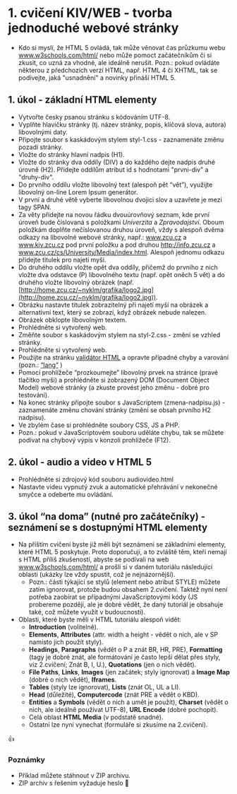 # 1. cvičení KIV/WEB - tvorba jednoduché webové stránky

* Kdo si myslí, že HTML 5 ovládá, tak může věnovat čas průzkumu webu www.w3schools.com/html/ nebo může pomoct začátečníkům či si zkusit, co uzná za vhodné, ale ideálně nerušit.
Pozn.: pokud ovládáte některou z předchozích verzí HTML, např. HTML 4 či XHTML, tak se podívejte, jaká "usnadnění" a novinky přináší HTML 5. 

## 1. úkol - základní HTML elementy

* Vytvořte česky psanou stránku s kódováním UTF-8. 
* Vyplňte hlavičku stránky (tj. název stránky, popis, klíčová slova, autora) libovolnými daty.
* Připojte soubor s kaskádovým stylem styl-1.css - zaznamenáte změnu pozadí stránky.
* Vložte do stránky hlavní nadpis (H1).
* Vložte do stránky dva oddíly (DIV) a do každého dejte nadpis druhé úrovně (H2). Přidejte oddílům atribut id s hodnotami "prvni-div" a "druhy-div".
* Do prvního oddílu vložte libovolný text (alespoň pět “vět”), využijte libovolný on-line Lorem Ipsum generátor.
* V první a druhé větě vyberte libovolnou dvojici slov a uzavřete je mezi tagy SPAN.
* Za věty přidejte na novou řádku dvouúrovňový seznam, kde první úroveň bude číslovaná s položkami *Univerzita* a *Zpravodajství*. Oboum položkám doplňte nečíslovanou druhou úroveň, vždy s alespoň dvěma odkazy na libovolné webové stránky, např.: www.zcu.cz a www.kiv.zcu.cz pod první položku a pod druhou http://info.zcu.cz a www.zcu.cz/cs/University/Media/index.html. Alespoň jednomu odkazu přidejte titulek pro najetí myši.
* Do druhého oddílu vložte opět dva oddíly, přičemž do prvního z nich vložte dva odstavce (P) libovolného textu (např. opět oněch 5 vět) a do druhého vložte libovolný obrázek (např. [http://home.zcu.cz/~nyklm/grafika/logo2.jpg](http://home.zcu.cz/~nyklm/grafika/logo2.jpg)).
* Obrázku nastavte titulek zobrazitelný při najetí myší na obrázek a alternativní text, který se zobrazí, když obrázek nebude nalezen.
* Obrázek obklopte libovolným textem.
* Prohlédněte si vytvořený web.
* Změňte soubor s kaskádovým stylem na styl-2.css - změní se vzhled stránky.
* Prohlédněte si vytvořený web.
* Použijte na stránku [validátor HTML](https://validator.w3.org/) a opravte případné chyby a varování (pozn.: [“lang”](http://www.iana.org/assignments/language-subtag-registry/language-subtag-registry) )
* Pomocí prohlížeče “prozkoumejte” libovolný prvek na stránce (pravé tlačítko myši) a prohlédněte si zobrazený DOM (Document Object Model) webové stránky (a zkuste provést jeho změnu - dobré pro testování).
* Na konec stránky připojte soubor s JavaScriptem (zmena-nadpisu.js) - zaznamenáte změnu chování stránky (změní se obsah prvního H2 nadpisu).
* Ve zbylém čase si prohlédněte soubory CSS, JS a PHP.
* Pozn.: pokud v JavaScriptovém souboru uděláte chybu, tak se můžete podívat na chybový výpis v konzoli prohlížeče (F12).

## 2. úkol - audio a video v HTML 5

* Prohlédněte si zdrojový kód souboru audiovideo.html
* Nastavte videu vypnutý zvuk a automatické přehrávání v nekonečné smyčce a odeberte mu ovládání.

## 3. úkol “na doma” (nutné pro začátečníky) - seznámení se s dostupnými HTML elementy

* Na příštím cvičení byste již měli být seznámeni se základními elementy, které HTML 5 poskytuje. Proto doporučuji, a to zvláště těm, kteří nemají s HTML příliš zkušeností, abyste se podívali na web www.w3schools.com/html/ a prošli si v daném tutoriálu následující oblasti (ukázky lze vždy spustit, což je nejnázornější).
    * Pozn.: části týkající se stylů (element nebo atribut STYLE) můžete zatím ignorovat, protože budou obsahem 2.cvičení. Taktéž nyní není potřeba zaobírat se případnými JavaScriptovými kódy (JS probereme později, ale je dobré vědět, že daný tutoriál je obsahuje také, což můžete využít v budoucnosti).
* Oblasti, které byste měli v HTML tutoriálu alespoň vidět:
    * **Introduction** (volitelně).
    * **Elements**, **Attributes** (attr. width a height - vědět o nich, ale v SP namísto jich použít styly).
    * **Headings**, **Paragraphs** (vědět o P a znát BR, HR, PRE), **Formatting** (tagy je dobré znát, ale formátování je často lepší dělat přes styly, viz 2.cvičení; Znát B, I, U.), **Quotations** (jen o nich vědět).
    * **File Paths**, **Links**, **Images** (jen začátek; styly ignorovat) a **Image Map** (dobré o nich vědět), **Iframes**.
    * **Tables** (styly lze ignorovat), **Lists** (znát OL, UL a LI).
    * **Head** (důležité), **Computercode** (znát PRE a vědět o KBD).
    * **Entities** a **Symbols** (vědět o nich a umět je použít), **Charset** (vědět o nich, ale ideálně používat UTF-8), **URL Encode** (dobré pochopit).
    * Celá oblast **HTML Media** (v podstatě snadné).
    * Ostatní lze nyní vynechat (formuláře si zkusíme na 2.cvičení).   

:+1:

### Poznámky
* Příklad můžete stáhnout v ZIP archivu.
* ZIP archiv s řešením vyžaduje heslo :dog:
